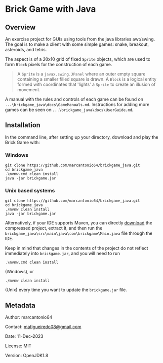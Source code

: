 # Brick Game with Java

## Overview
An exercise project for GUIs using tools from the java libraries awt/swing.
The goal is to make a client with some simple games: snake, breakout,
asteroids, and tetris.

The aspect is of a 20x10 grid of fixed `Sprite` objects, which are used
to form `Block` pixels for the construction of each game.

> A `Sprite` is a `javax.swing.JPanel` where an outer empty square containing
  a smaller filled square is drawn.
> A `Block` is a logical entity formed with coordinates that 'lights' a 
  `Sprite` to create an illusion of movement.

A manual with the rules and controls of each game can be found on
`...\brickgame_java\docs\GameManuals.md`. Instructions for adding more games can
be seen on `...\brickgame_java\docs\UserGuide.md`.

## Installation
In the command line, after setting up your directory, download and
play the Brick Game with:

### Windows

```shell
git clone https://github.com/marcantonio64/brickgame_java.git
cd brickgame_java
.\mvnw.cmd clean install
java -jar brickgame.jar
```

### Unix based systems
```shell
git clone https://github.com/marcantonio64/brickgame_java.git
cd brickgame_java
./mvnw clean install
java -jar brickgame.jar
```

Alternatively, if your IDE supports Maven, you can directly
[download](https://github.com/marcantonio64/brickgameJava) the
compressed project, extract it, and then run the
`brickgame_java\src\main\java\com\brickgame\Main.java` file through the IDE.

Keep in mind that changes in the contents of the project do not reflect
immediately into `brickgame.jar`, and you will need to run

```shell
.\mvnw.cmd clean install
```
(Windows), or

```shell
./mvnw clean install
```
(Unix) every time you want to update the `brickgame.jar` file.

## Metadata
Author: marcantonio64

Contact: mafigueiredo08@gmail.com

Date: 11-Dec-2023

License: MIT

Version: OpenJDK1.8
